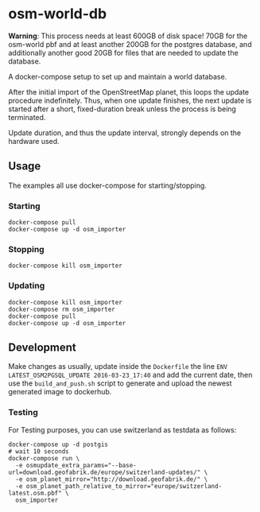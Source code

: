 # osm-world-db

**Warning**: This process needs at least 600GB of disk space!
70GB for the osm-world pbf and at least another 200GB for the
postgres database, and additionally another
good 20GB for files that are needed to update the database.

A docker-compose setup to set up and maintain a world database.

After the initial import of the OpenStreetMap planet, this loops the update procedure indefinitely.
Thus, when one update finishes, the next update is started after a short, fixed-duration break unless the process is being terminated.

Update duration, and thus the update interval, strongly depends on the hardware used.

## Usage

The examples all use docker-compose for starting/stopping.

### Starting

```
docker-compose pull
docker-compose up -d osm_importer
```

### Stopping

```
docker-compose kill osm_importer
```

### Updating

```
docker-compose kill osm_importer
docker-compose rm osm_importer
docker-compose pull
docker-compose up -d osm_importer
```

## Development

Make changes as usually, update inside the `Dockerfile`
the line `ENV LATEST_OSM2PGSQL_UPDATE 2016-03-23_17:40` and
add the current date, then use the `build_and_push.sh` script to
generate and upload the newest generated image to dockerhub.

### Testing

For Testing purposes, you can use switzerland as testdata as follows:

```
docker-compose up -d postgis
# wait 10 seconds
docker-compose run \
  -e osmupdate_extra_params="--base-url=download.geofabrik.de/europe/switzerland-updates/" \
  -e osm_planet_mirror="http://download.geofabrik.de/" \
  -e osm_planet_path_relative_to_mirror="europe/switzerland-latest.osm.pbf" \
  osm_importer
```
